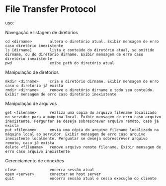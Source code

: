 # File Transfer Protocol

uso:

Navegação e listagem de diretórios

    cd <dirname>        altera o diretório atual. Exibir mensagem de erro caso diretório inexistente
    ls [dirname]        lista o conteúdo do diretório atual, se omitido dirname, ou do diretório dirname. Exibir mensagem de erro caso diretório inexistente
    pwd                 exibe path do diretório atual


Manipulação de diretórios

    mkdir <dirname>     cria o diretório dirname. Exibir mensagem de erro caso o diretório já exista
    rmdir <dirname>     remove o diretório dirname e todo seu conteúdo. Exibir mensagem de erro caso diretório inexistente

Manipulação de arquivos

    get <filename>      realiza uma cópia do arquivo filename localizado no servidor para a máquina local. Exibir mensagem de erro caso arquivo inexistente. Perguntar se deseja sobrescrever arquivo remoto, caso já exista
    put <filename>      envia uma cópia do arquivo filename localizado na máquina local ao servidor. Exibir mensagem de erro caso arquivo inexistente localmente. Perguntar se deseja sobrescrever arquivo remoto, caso já exista
    delete <filename>   remove arquivo remoto filename. Exibir mensagem de erro caso arquivo inexistente

Gerenciamento de conexões

    close               encerra sessão atual
    open <server>       conectar ao host server
    quit                encerra sessão atual e cessa execução do cliente